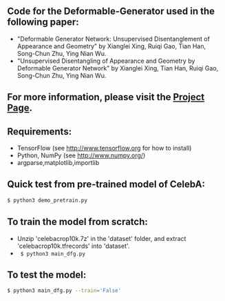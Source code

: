 ## Code for the Deformable-Generator used in the following paper:

* "Deformable Generator Network: Unsupervised Disentanglement of Appearance and Geometry" by Xianglei Xing, Ruiqi Gao, Tian Han, Song-Chun Zhu, Ying Nian Wu.
* "Unsupervised Disentangling of Appearance and Geometry by Deformable Generator Network" by Xianglei Xing, Tian Han, Ruiqi Gao, Song-Chun Zhu, Ying Nian Wu.

## For more information, please visit the [Project Page](https://andyxingxl.github.io/Deformable-generator/).
## Requirements:
* TensorFlow (see http://www.tensorflow.org for how to install)
* Python, NumPy (see http://www.numpy.org/)
* argparse,matplotlib,importlib

## Quick test from pre-trained model of CelebA:
```bash
$ python3 demo_pretrain.py
```

## To train the model from scratch:
* Unzip 'celebacrop10k.7z' in the 'dataset' folder, and extract 'celebacrop10k.tfrecords' into 'dataset'.
* ``` $ python3 main_dfg.py```

## To test the model:
```bash
$ python3 main_dfg.py --train='False'
```

